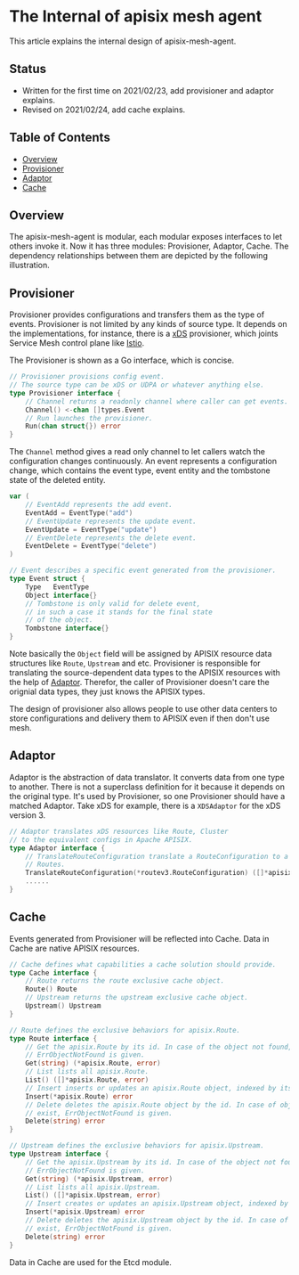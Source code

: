 # The Internal of apisix mesh agent

This article explains the internal design of apisix-mesh-agent.

## Status

- Written for the first time on 2021/02/23, add provisioner and adaptor explains.
- Revised on 2021/02/24, add cache explains.

## Table of Contents

- [Overview](#overview)
- [Provisioner](#provisioner)
- [Adaptor](#adaptor)
- [Cache](#cache)

## Overview

The apisix-mesh-agent is modular, each modular exposes interfaces to let others invoke it.
Now it has three modules: Provisioner, Adaptor, Cache. The dependency relationships between them are depicted by the following illustration.

## Provisioner

Provisioner provides configurations and transfers them as the type of events. Provisioner is not limited by any kinds of source type.
It depends on the implementations, for instance, there is a [xDS](https://www.envoyproxy.io/docs/envoy/latest/api-docs/xds_protocol) provisioner,
which joints Service Mesh control plane like [Istio](https://istio.io/).

The Provisioner is shown as a Go interface, which is concise.

```go
// Provisioner provisions config event.
// The source type can be xDS or UDPA or whatever anything else.
type Provisioner interface {
    // Channel returns a readonly channel where caller can get events.
    Channel() <-chan []types.Event
    // Run launches the provisioner.
    Run(chan struct{}) error
}
```

The `Channel` method gives a read only channel to let callers watch the configuration changes continuously.
An event represents a configuration change, which contains the event type,
event entity and the tombstone state of the deleted entity.

```go
var (
    // EventAdd represents the add event.
    EventAdd = EventType("add")
    // EventUpdate represents the update event.
    EventUpdate = EventType("update")
    // EventDelete represents the delete event.
    EventDelete = EventType("delete")
)

// Event describes a specific event generated from the provisioner.
type Event struct {
    Type   EventType
    Object interface{}
    // Tombstone is only valid for delete event,
    // in such a case it stands for the final state
    // of the object.
    Tombstone interface{}
}
```

Note basically the `Object` field will be assigned by APISIX resource data structures
like `Route`, `Upstream` and etc. Provisioner is responsible for translating the source-dependent data types to
the APISIX resources with the help of [Adaptor](#adaptor). Therefor, the caller of Provisioner
doesn't care the orignial data types, they just knows the APISIX types.

The design of provisioner also allows people to use other data centers to store
configurations and delivery them to APISIX even if then don't use mesh.

## Adaptor

Adaptor is the abstraction of data translator. It converts data from one type to another. There is not
a superclass definition for it because it depends on the original type. It's used by Provisioner, so
one Provisioner should have a matched Adaptor. Take xDS for example, there is a
`XDSAdaptor` for the xDS version 3.

```go
// Adaptor translates xDS resources like Route, Cluster
// to the equivalent configs in Apache APISIX.
type Adaptor interface {
    // TranslateRouteConfiguration translate a RouteConfiguration to a series APISIX
    // Routes.
    TranslateRouteConfiguration(*routev3.RouteConfiguration) ([]*apisix.Route, error)
    ......
}
```

## Cache

Events generated from Provisioner will be reflected into Cache. Data in Cache are native APISIX resources.

```go
// Cache defines what capabilities a cache solution should provide.
type Cache interface {
	// Route returns the route exclusive cache object.
	Route() Route
	// Upstream returns the upstream exclusive cache object.
	Upstream() Upstream
}

// Route defines the exclusive behaviors for apisix.Route.
type Route interface {
	// Get the apisix.Route by its id. In case of the object not found,
	// ErrObjectNotFound is given.
	Get(string) (*apisix.Route, error)
	// List lists all apisix.Route.
	List() ([]*apisix.Route, error)
	// Insert inserts or updates an apisix.Route object, indexed by its id.
	Insert(*apisix.Route) error
	// Delete deletes the apisix.Route object by the id. In case of object not
	// exist, ErrObjectNotFound is given.
	Delete(string) error
}

// Upstream defines the exclusive behaviors for apisix.Upstream.
type Upstream interface {
	// Get the apisix.Upstream by its id. In case of the object not found,
	// ErrObjectNotFound is given.
	Get(string) (*apisix.Upstream, error)
	// List lists all apisix.Upstream.
	List() ([]*apisix.Upstream, error)
	// Insert creates or updates an apisix.Upstream object, indexed by its id.
	Insert(*apisix.Upstream) error
	// Delete deletes the apisix.Upstream object by the id. In case of object not
	// exist, ErrObjectNotFound is given.
	Delete(string) error
}
```

Data in Cache are used for the Etcd module.
